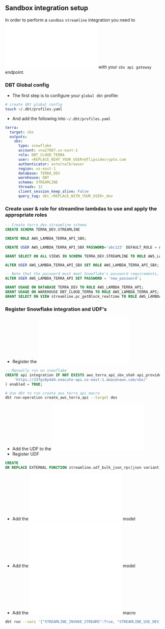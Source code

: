 ## Sandbox integration setup

In order to perform a `sandbox` `streamline` integration you need to ![register](./macros/streamline/api_integrations.sql) with your `sbx api gateway` endpoint. 

### DBT Global config
- The first step is to configure your `global dbt` profile:

```zsh
# create dbt global config
touch ~/.dbt/profiles.yaml 
```

- And add the following into `~/.dbt/profiles.yaml`

```yaml
terra:
  target: sbx
  outputs:
    sbx:
      type: snowflake
      account: vna27887.us-east-1
      role: DBT_CLOUD_TERRA 
      user: <REPLACE_WIHT_YOUR_USER>@flipsidecrypto.com
      authenticator: externalbrowser
      region: us-east-1
      database: TERRA_DEV
      warehouse: DBT
      schema: STREAMLINE
      threads: 12
      client_session_keep_alive: False
      query_tag: dbt_<REPLACE_WITH_YOUR_USER>_dev
```

### Create user & role for streamline lambdas to use and apply the appropriate roles

```sql
-- Create terra_dev.streamline schema  
CREATE SCHEMA TERRA_DEV.STREAMLINE

CREATE ROLE AWS_LAMBDA_TERRA_API_SBX;

CREATE USER AWS_LAMBDA_TERRA_API_SBX PASSWORD='abc123' DEFAULT_ROLE = AWS_LAMBDA_TERRA_API_SBX MUST_CHANGE_PASSWORD = TRUE;

GRANT SELECT ON ALL VIEWS IN SCHEMA TERRA_DEV.STREAMLINE TO ROLE AWS_LAMBDA_TERRA_API_SBX;

ALTER USER AWS_LAMBDA_TERRA_API_SBX SET ROLE AWS_LAMBDA_TERRA_API_SBX;

-- Note that the password must meet Snowflake's password requirements, which include a minimum length of 8 characters, at least one uppercase letter, at least one lowercase letter, and at least one number or special character.
ALTER USER AWS_LAMBDA_TERRA_API SET PASSWORD = 'new_password';

GRANT USAGE ON DATABASE TERRA_DEV TO ROLE AWS_LAMBDA_TERRA_API;
GRANT USAGE ON WAREHOUSE DBT_CLOUD_TERRA TO ROLE AWS_LAMBDA_TERRA_API;
GRANT SELECT ON VIEW streamline.pc_getBlock_realtime TO ROLE AWS_LAMBDA_TERRA_API;
```
### Register Snowflake integration and UDF's

- Register the ![snowflake api integration](/macros/streamline/api_integrations.sql)

```sql
-- Manually run on snowflake
CREATE api integration IF NOT EXISTS aws_terra_api_sbx_shah api_provider = aws_api_gateway api_aws_role_arn = 'arn:aws:iam::579011195466:role/snowflake-api-terra' api_allowed_prefixes = (
    'https://33fgv8p4d4.execute-api.us-east-1.amazonaws.com/sbx/'
) enabled = TRUE;
```

```zsh
# Use dbt to run create_aws_terra_api macro
dbt run-operation create_aws_terra_api --target dev
```

- Add the UDF to the ![create udfs macro](./macros/create_udfs.sql)
- Register UDF

```sql
CREATE
OR REPLACE EXTERNAL FUNCTION streamline.udf_bulk_json_rpc(json variant) returns text api_integration = aws_terra_api_sbx_shah AS 'https://33fgv8p4d4.execute-api.us-east-1.amazonaws.com/sbx/udf_bulk_json_rpc';
```

- Add the ![_max_block_by_date.sql](_max_block_by_date.sql) model
- Add the ![streamline__blocks](streamline__blocks.sql) model
- Add the ![get_base_table_udft.sql](../../../macros/streamline/get_base_table_udft.sql) macro

```zsh
dbt run --vars '{"STREAMLINE_INVOKE_STREAMS":True, "STREAMLINE_USE_DEV_FOR_EXTERNAL_TABLES": True}' -m 1+models/silver/streamline/realtime/streamline__pc_getBlock_realtime.sql --profile terra --target sbx --profiles-dir ~/.dbt
```